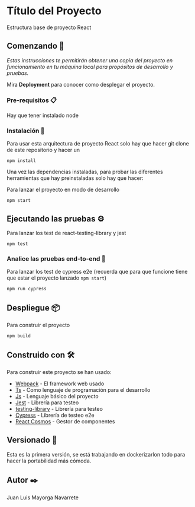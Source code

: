 # Título del Proyecto

Estructura base de proyecto React 

## Comenzando 🚀

_Estas instrucciones te permitirán obtener una copia del proyecto en funcionamiento en tu máquina local para propósitos de desarrollo y pruebas._

Mira **Deployment** para conocer como desplegar el proyecto.


### Pre-requisitos 📋

Hay que tener instalado node

### Instalación 🔧

Para usar esta arquitectura de proyecto React solo hay que hacer git clone de este repositorio
y hacer un 
```
npm install
```
Una vez las dependencias instaladas, para probar las diferentes herramientas que hay preinstaladas solo hay que hacer:

Para lanzar el proyecto en modo de desarrollo
```
npm start
```

## Ejecutando las pruebas ⚙️

Para lanzar los test de react-testing-library y jest
```
npm test
```

### Analice las pruebas end-to-end 🔩

Para lanzar los test de cypress e2e (recuerda que para que funcione tiene que estar el proyecto lanzado ``` npm start ```)
```
npm run cypress
```

## Despliegue 📦

Para construir el proyecto
```
npm build
```

## Construido con 🛠️

Para construir este proyecto se han usado:

* [Webpack](http://www.dropwizard.io/1.0.2/docs/) - El framework web usado
* [Ts](https://www.typescriptlang.org/) - Como lenguaje de programación para el desarrollo
* [Js](https://developer.mozilla.org/es/docs/Learn/JavaScript/First_steps/Qu%C3%A9_es_JavaScript) - Lenguaje básico del proyecto
* [Jest](https://jestjs.io/) - Librería para testeo
* [testing-library](https://testing-library.com/docs/react-testing-library/cheatsheet) - Librería para testeo
* [Cypress](https://www.cypress.io/) - Librería de testeo e2e
* [React Cosmos](https://maven.apache.org/) - Gestor de componentes


## Versionado 📌

Esta es la primera versión, se está trabajando en dockerizarlon todo para hacer la portabilidad más cómoda.

## Autor ✒️
Juan Luis Mayorga Navarrete






